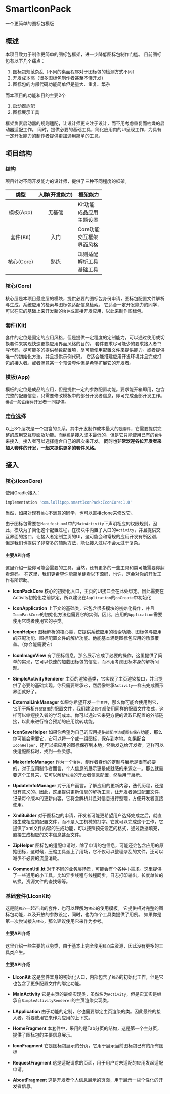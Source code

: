 # SmartIconPack
一个更简单的图标包模版

## 概述
本项目致力于制作更简单的图标包框架，进一步降低图标包制作门槛。
目前图标包有以下几个痛点：
1. 图标包规范杂乱（不同的桌面程序对于图标包的检测方式不同）
2. 开发成本高（很多图标包制作者甚至不懂开发）
3. 图标包的内部代码功能简单但是量大、重复、繁杂

而本项目的功能和目的主要2个
1. 启动器适配
2. 图标展示工具

框架负责启动器的规则适配，让设计师更专注于设计，而不用考虑重复而枯燥的启动器适配工作。
同时，提供必要的基础工具，简化应用内的UI呈现工作，为具有一定开发能力的制作者提供更加通用简单的工具。

## 项目结构
### 结构
项目针对不同开发能力的设计师，提供了三种不同程度的框架。

|  类型   | 人群(开发能力)  | 框架能力 |
|  :----:  | :----:  | ---- |
| 模板(App) | 无基础 | Kit功能<br>成品应用<br>主题设置 |
| 套件(Kit) | 入门 | Core功能<br>交互框架<br>界面风格 |
| 核心(Core)  | 熟练 | 规则适配<br>解析工具<br>基础工具 |

### 核心(Core)
核心层是本项目最底层的模块，提供必要的图标包身份申请，图标包配置文件解析与生成，系统应用的检索与图标包适配信息检索。
它适合一定开发能力的同学，可以在它的基础上来开发新的`套件`或直接开发应用，以此来制作图标包。

### 套件(Kit)
套件的定位是固定的应用风格，但是提供一定程度的定制能力，可以通过使用或切换套件来实现快速更换应用界面风格的目的。
套件要求尽可能少的要求接入者书写代码，尽可能多的提供参数配置项，尽可能使用配置文件来提供能力。或者提供唯一的初始化方法，并且提供示例代码。
它适合能搭建应用开发环境并且完成打包的接入者。或者满意某一个预设套件但是希望扩展它的开发者。

### 模板(App)
模板的定位是成品的应用，但是提供一定的参数配置功能。要求能开箱即用，包含完整的配置信息，只需要修改模板中的部分开发者信息，即可完成全部开发工作。
`模板`一般由`套件`开发者一同提供。

### 定位选择
以上3个层次是一个包含的关系。其中开发制作成本最大的是`套件`，它需要提供完整的应用交互界面及功能。而`模板`是接入成本最低的，但是它只能使用已有的`套件`来接入。接入者可以选择适合自己的层次来开发。
**同时也非常欢迎各位开发者来加入套件的开发，一起来提供更多的套件风格。**

## 接入

### 核心(IconCore)

使用Gradle接入：
```groovy
implementation 'com.lollipop.smartIconPack:IconCore:1.0'
```

当然，如果对现有`核心`不满意的同学，也可以直接clone来修改它。

由于图标包需要在`Manifest.xml`中的`MainActivity`下声明相应的权限规则，因此，模块为了简化这个配置过程，在模块中内置了入口的`Activity`，并且提供交互界面的接口，让接入者定制主页的UI，这可能会和常规的应用开发有所区别，但是我们也提供了非常多的辅助方法，能让接入过程不会太过于复杂。

#### 主要API介绍
这里介绍一些你可能会需要的工具，当然，还有更多的一些工具和类可能需要你翻看源码。
在这里，我们更希望你能简单翻看以下源码，也许，这会对你的开发工作有所帮助。

* **IconPackCore**
    核心的初始化入口，主页的UI接口会在此处绑定。因此需要在Activity初始化之前绑定，所以建议在`Application`的`onCreate`中初始化

* **IconApplication**
    上下文的基础类，它包含很多模块的初始化操作，并且`IconPackCore`的初始化方法也需要它的实例，因此，应用的`Application`需要使用它或者使用它的子类。

* **IconHelper**
    图标解析的核心类，它提供系统应用的检索功能、图标包与应用的匹配功能、图标配置文件的解析功能。他能基本满足图标包应用的场景覆盖。（你会能需要它）

* **IconImageView**
    有了图标信息，那么展示它成了必要的操作，这里提供了简单的实现，它可以快速的加载图标包的信息，而不用考虑图标本身的解析问题。

* **SimpleActivityRenderer**
    主页的渲染基类，它实现了主页渲染接口，并且提供了必要的基础实现。你只需要继承它，然后像继承`Activity`一样去完成图形界面就好了。

* **ExternalLinkManager**
    如果你希望开发一个`套件`，那么你可能会使用到它，它用于解析`外部链接`的配置文件，我们建议`套件`都使用同样的配置文件格式，这样可以缩短接入者的学习成本。你可以通过它来更方便的读取已配置的外部链接，以此来进行符合预期的应用跳转功能。

* **IconSaveHelper**
    如果你希望为自己的应用提供`适配申请`或`图标保存`功能，那么你可能会需要它，它可以将一个或一组图标，保存到本地。如果配合`IconHelper`，还可以把应用的图标保存到本地，然后发送给开发者，这样可以使适配图标时，找到一些灵感。

* **MakerInfoManager**
    作为一个`套件`，制作者身份的定制与展示是很有必要的，对于应用制作者而言，个人信息的展示更是成就感的来源之一。那么就需要这个工具来，它可以解析`标准`的开发者信息配置，然后用于展示。

* **UpdateInfoManager**
    对于用户而言，了解应用的更新内容，迭代历程，还是很有意义的。因此，这里提供更新信息的解析工具，让开发者通过配置文件，记录每个版本的更新内容。它将会解析并且对信息进行整理，方便开发者直接使用。

* **XmlBuilder**
    对于图标包的申请，开发者可能更希望用户选择完成之后，就直接生成相应的配置文件，而不是人工机械的打字。它就可以完成这个工作，它提供了xml文件内容的生成功能，可以按照预先设定的格式，通过数据填充，直接生成相应的文本信息甚至文件。

* **ZipHelper**
    图标包的适配申请时，除了申请的包信息，可能还会包含应用的原始图标，这时候，压缩工具派上了用场，它不仅可以整理杂乱的文件，还可以减少不必要的流量消耗。

* **CommonUtil.kt**
    对于不同的业务层场景，可能会有个各种小需求。这里提供了一些通用的小工具。比如异步线程与线程同步，日志打印输出，长度单位的转换，资源文件的查找等等。

### 基础套件(LIconKit)
这是随`核心`一起产出的套件，也可以理解为`核心`的使用模板。
它提供相对完整的图标包功能，以及开放的参数设定，同时，也为每个工具类提供了用例。
如果你是第一次尝试接入`核心`，那么建议使用它来作为参考。

#### 主要API介绍
这里介绍一些主要的业务类，由于基本上完全使用`核心`库资源，因此没有更多的工具类产生。

#### 主要API介绍
* **LIconKit**
    这是套件本身的初始化入口，内部包含了`核心`的初始化工作，但是它也包含了更多配置文件的绑定功能。

* **MainActivity**
    它是主页的最终实现类，虽然名为`Activity`，但是它其实是继承自`SimpleActivityRenderer`的主页渲染实现类。

* **LApplication**
    由于功能的定制，它也需要绑定主页渲染的类。因此最终的接入者，将要使用它来作为应用的上下文。

* **HomeFragment**
    本套件中，采用的是Tab分页的结构，这是第一个主分页，提供了图标包的主要信息展示。

* **IconFragment**
    它是图标包展示的分页，它用于展示当前图标包已有的所有图标

* **RequestFragment**
    这是适配请求的页面，用于用户对未适配的应用发起适配申请。

* **AboutFragment**
    这是开发者个人信息展示的页面，用于展示一些个性化的开发者信息。